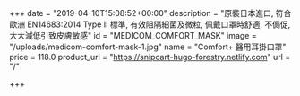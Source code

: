 +++
date = "2019-04-10T15:08:52+00:00"
description = "原裝日本進口, 符合歐洲 EN14683:2014 Type II 標準, 有效阻隔細菌及微粒, 佩戴口罩時舒適, 不侷促, 大大減低引致皮膚敏感"
id = "MEDICOM_COMFORT_MASK"
image = "/uploads/medicom-comfort-mask-1.jpg"
name = "Comfort+ 醫用耳掛口罩"
price = 118.0
product_url = "https://snipcart-hugo-forestry.netlify.com"
url = "/"

+++
